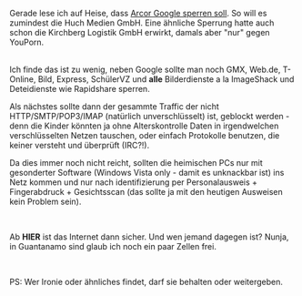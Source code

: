 <html><body><p>Gerade lese ich auf Heise, dass <a href="http://www.heise.de/newsticker/meldung/100035/from/youporn" target="_blank">Arcor Google sperren soll</a>. So will es zumindest die Huch Medien GmbH. Eine ähnliche Sperrung hatte auch schon die Kirchberg Logistik GmbH erwirkt, damals aber "nur" gegen YouPorn.<br>

<br>

Ich finde das ist zu wenig, neben Google sollte man noch GMX, Web.de, T-Online, Bild, Express, SchülerVZ und <strong>alle</strong> Bilderdienste a la ImageShack und Deteidienste wie Rapidshare sperren.<br>

Als nächstes sollte dann der gesammte Traffic der nicht HTTP/SMTP/POP3/IMAP (natürlich unverschlüsselt) ist, geblockt werden - denn die Kinder könnten ja ohne Alterskontrolle Daten in irgendwelchen verschlüsselten Netzen tauschen, oder einfach Protokolle benutzen, die keiner versteht und überprüft (IRC?!).<br>

Da dies immer noch nicht reicht, sollten die heimischen PCs nur mit gesonderter Software (Windows Vista only - damit es unknackbar ist) ins Netz kommen und nur nach identifizierung per Personalausweis + Fingerabdruck + Gesichtsscan (das sollte ja mit den heutigen Ausweisen kein Problem sein).<br>

<br>

Ab <strong>HIER</strong> ist das Internet dann sicher. Und wen jemand dagegen ist? Nunja, in Guantanamo sind glaub ich noch ein paar Zellen frei.<br>

<br>

PS: Wer Ironie oder ähnliches findet, darf sie behalten oder weitergeben.</p></body></html>